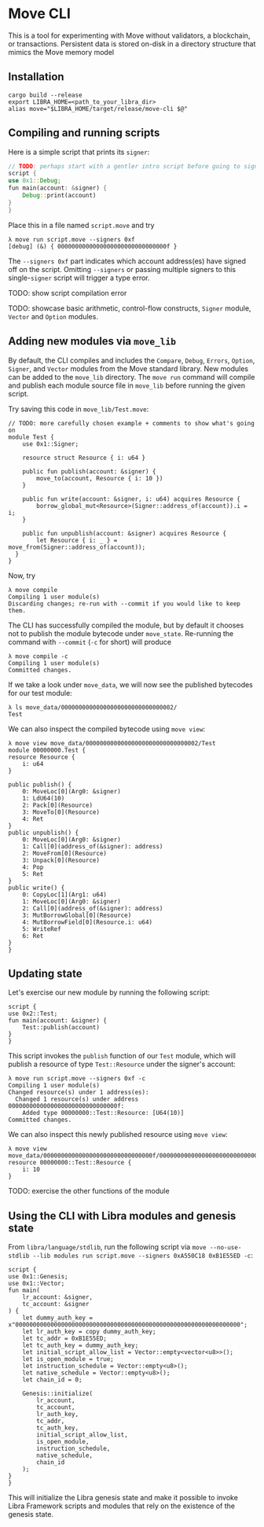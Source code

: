 # Move CLI

This is a tool for experimenting with Move without validators, a blockchain, or transactions. Persistent data is stored on-disk in a directory structure that mimics the Move memory model

## Installation
```
cargo build --release
export LIBRA_HOME=<path_to_your_libra_dir>
alias move="$LIBRA_HOME/target/release/move-cli $@"
```

## Compiling and running scripts

Here is a simple script that prints its `signer`:

```rust
// TODO: perhaps start with a gentler intro script before going to signers
script {
use 0x1::Debug;
fun main(account: &signer) {
    Debug::print(account)
}
}
```

Place this in a file named `script.move` and try
```
λ move run script.move --signers 0xf
[debug] (&) { 0000000000000000000000000000000f }
```

The `--signers 0xf` part indicates which account address(es) have signed off on the script. Omitting `--signers` or passing multiple signers to this single-`signer` script will trigger a type error.

TODO: show script compilation error

TODO: showcase basic arithmetic, control-flow constructs, `Signer` module, `Vector` and `Option` modules.

## Adding new modules via `move_lib`

By default, the CLI compiles and includes the `Compare`, `Debug`, `Errors`, `Option`, `Signer`, and `Vector` modules from the Move standard library. New modules can be added to the `move_lib` directory. The `move run` command will compile and publish each module source file in `move_lib` before running the given script.

Try saving this code in `move_lib/Test.move`:

```
// TODO: more carefully chosen example + comments to show what's going on
module Test {
    use 0x1::Signer;

    resource struct Resource { i: u64 }

    public fun publish(account: &signer) {
        move_to(account, Resource { i: 10 })
    }

    public fun write(account: &signer, i: u64) acquires Resource {
        borrow_global_mut<Resource>(Signer::address_of(account)).i = i;
    }

    public fun unpublish(account: &signer) acquires Resource {
        let Resource { i: _ } = move_from(Signer::address_of(account));
  }
}
```

Now, try

```
λ move compile
Compiling 1 user module(s)
Discarding changes; re-run with --commit if you would like to keep them.
```

The CLI has successfully compiled the module, but by default it chooses not to publish the module bytecode under `move_state`. Re-running the command with `--commit` (`-c` for short) will produce

```
λ move compile -c
Compiling 1 user module(s)
Committed changes.
```

If we take a look under `move_data`, we will now see the published bytecodes for our test module:

```
λ ls move_data/00000000000000000000000000000002/
Test
```

We can also inspect the compiled bytecode using `move view`:

```
λ move view move_data/00000000000000000000000000000002/Test
module 00000000.Test {
resource Resource {
	i: u64
}

public publish() {
	0: MoveLoc[0](Arg0: &signer)
	1: LdU64(10)
	2: Pack[0](Resource)
	3: MoveTo[0](Resource)
	4: Ret
}
public unpublish() {
	0: MoveLoc[0](Arg0: &signer)
	1: Call[0](address_of(&signer): address)
	2: MoveFrom[0](Resource)
	3: Unpack[0](Resource)
	4: Pop
	5: Ret
}
public write() {
	0: CopyLoc[1](Arg1: u64)
	1: MoveLoc[0](Arg0: &signer)
	2: Call[0](address_of(&signer): address)
	3: MutBorrowGlobal[0](Resource)
	4: MutBorrowField[0](Resource.i: u64)
	5: WriteRef
	6: Ret
}
}
```

## Updating state

Let's exercise our new module by running the following script:

```
script {
use 0x2::Test;
fun main(account: &signer) {
    Test::publish(account)
}
}
```

This script invokes the `publish` function of our `Test` module, which will publish a resource of type `Test::Resource` under the signer's account:

```
λ move run script.move --signers 0xf -c
Compiling 1 user module(s)
Changed resource(s) under 1 address(es):
  Changed 1 resource(s) under address 0000000000000000000000000000000f:
    Added type 00000000::Test::Resource: [U64(10)]
Committed changes.
```

We can also inspect this newly published resource using `move view`:

```
λ move view move_data/0000000000000000000000000000000f/00000000000000000000000000000002\:\:Test\:\:Resource
resource 00000000::Test::Resource {
    i: 10
}
```

TODO: exercise the other functions of the module

## Using the CLI with Libra modules and genesis state

From `libra/language/stdlib`, run the following script via `move --no-use-stdlib --lib modules run script.move --signers 0xA550C18 0xB1E55ED -c`:

```
script {
use 0x1::Genesis;
use 0x1::Vector;
fun main(
    lr_account: &signer,
    tc_account: &signer
) {
    let dummy_auth_key = x"0000000000000000000000000000000000000000000000000000000000000000";
    let lr_auth_key = copy dummy_auth_key;
    let tc_addr = 0xB1E55ED;
    let tc_auth_key = dummy_auth_key;
    let initial_script_allow_list = Vector::empty<vector<u8>>();
    let is_open_module = true;
    let instruction_schedule = Vector::empty<u8>();
    let native_schedule = Vector::empty<u8>();
    let chain_id = 0;

    Genesis::initialize(
        lr_account,
        tc_account,
        lr_auth_key,
        tc_addr,
        tc_auth_key,
        initial_script_allow_list,
        is_open_module,
        instruction_schedule,
        native_schedule,
        chain_id
    );
}
}
```

This will initialize the Libra genesis state and make it possible to invoke Libra Framework scripts and modules that rely on the existence of the genesis state.
